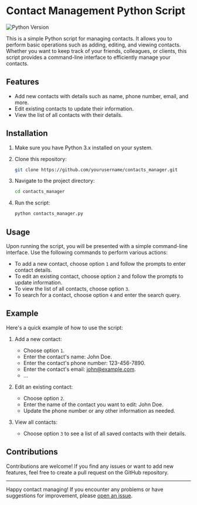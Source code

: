 # Contact Management Python Script

![Python Version](https://img.shields.io/badge/python-3.x-blue)

This is a simple Python script for managing contacts. It allows you to perform basic operations such as adding, editing, and viewing contacts. Whether you want to keep track of your friends, colleagues, or clients, this script provides a command-line interface to efficiently manage your contacts.

## Features

- Add new contacts with details such as name, phone number, email, and more.
- Edit existing contacts to update their information.
- View the list of all contacts with their details.

## Installation

1. Make sure you have Python 3.x installed on your system.
2. Clone this repository:

   ```bash
   git clone https://github.com/yourusername/contacts_manager.git
   ```

3. Navigate to the project directory:

   ```bash
   cd contacts_manager
   ```

4. Run the script:

   ```bash
   python contacts_manager.py
   ```

## Usage

Upon running the script, you will be presented with a simple command-line interface. Use the following commands to perform various actions:

- To add a new contact, choose option `1` and follow the prompts to enter contact details.
- To edit an existing contact, choose option `2` and follow the prompts to update information.
- To view the list of all contacts, choose option `3`.
- To search for a contact, choose option `4` and enter the search query.

## Example

Here's a quick example of how to use the script:

1. Add a new contact:
   - Choose option `1`.
   - Enter the contact's name: John Doe.
   - Enter the contact's phone number: 123-456-7890.
   - Enter the contact's email: john@example.com.
   - ...

2. Edit an existing contact:
   - Choose option `2`.
   - Enter the name of the contact you want to edit: John Doe.
   - Update the phone number or any other information as needed.

3. View all contacts:
   - Choose option `3` to see a list of all saved contacts with their details.


## Contributions

Contributions are welcome! If you find any issues or want to add new features, feel free to create a pull request on the GitHub repository.

---

Happy contact managing! If you encounter any problems or have suggestions for improvement, please [open an issue](https://github.com/Jinan47/Contacts-Manager/issues).
